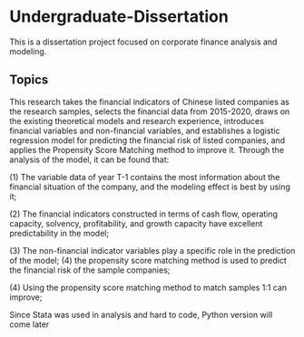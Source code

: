 # Undergraduate-Dissertation
This is a dissertation project focused on corporate finance analysis and modeling.

## Topics
This research takes the financial indicators of Chinese listed companies as the research samples, selects the financial data from 2015-2020, draws on the existing theoretical models and research experience, introduces financial variables and non-financial variables, and establishes a logistic regression model for predicting the financial risk of listed companies, and applies the Propensity Score Matching method to improve it. 
Through the analysis of the model, it can be found that: 

(1) The variable data of year T-1 contains the most information about the financial situation of the company, and the modeling effect is best by using it; 

(2) The financial indicators constructed in terms of cash flow, operating capacity, solvency, profitability, and growth capacity have excellent predictability in the model; 

(3) The non-financial indicator variables play a specific role in the prediction of the model; (4) the propensity score matching method is used to predict the financial risk of the sample companies;

(4) Using the propensity score matching method to match samples 1:1 can improve;

Since Stata was used in analysis and hard to code, Python version will come later
